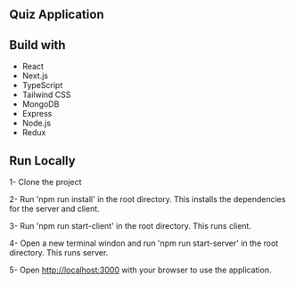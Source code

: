 ## Quiz Application

## Build with

- React
- Next.js
- TypeScript
- Tailwind CSS
- MongoDB
- Express
- Node.js
- Redux

## Run Locally

1- Clone the project

2- Run 'npm run install' in the root directory. This installs the dependencies for the server and client.

3- Run 'npm run start-client' in the root directory. This runs client.

4- Open a new terminal windon and run 'npm run start-server' in the root directory. This runs server.

5- Open [http://localhost:3000](http://localhost:3000) with your browser to use the application.
